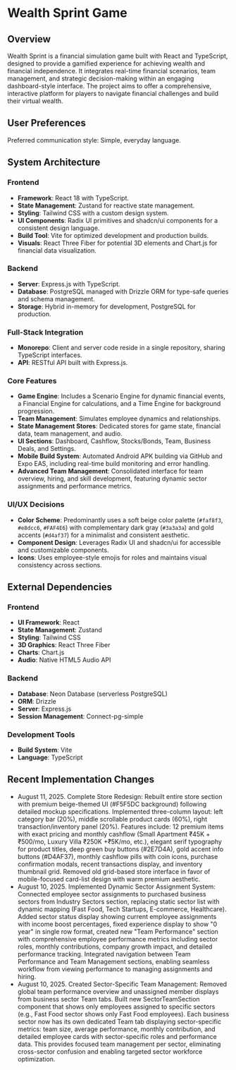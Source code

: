 # Wealth Sprint Game

## Overview

Wealth Sprint is a financial simulation game built with React and TypeScript, designed to provide a gamified experience for achieving wealth and financial independence. It integrates real-time financial scenarios, team management, and strategic decision-making within an engaging dashboard-style interface. The project aims to offer a comprehensive, interactive platform for players to navigate financial challenges and build their virtual wealth.

## User Preferences

Preferred communication style: Simple, everyday language.

## System Architecture

### Frontend
- **Framework**: React 18 with TypeScript.
- **State Management**: Zustand for reactive state management.
- **Styling**: Tailwind CSS with a custom design system.
- **UI Components**: Radix UI primitives and shadcn/ui components for a consistent design language.
- **Build Tool**: Vite for optimized development and production builds.
- **Visuals**: React Three Fiber for potential 3D elements and Chart.js for financial data visualization.

### Backend
- **Server**: Express.js with TypeScript.
- **Database**: PostgreSQL managed with Drizzle ORM for type-safe queries and schema management.
- **Storage**: Hybrid in-memory for development, PostgreSQL for production.

### Full-Stack Integration
- **Monorepo**: Client and server code reside in a single repository, sharing TypeScript interfaces.
- **API**: RESTful API built with Express.js.

### Core Features
- **Game Engine**: Includes a Scenario Engine for dynamic financial events, a Financial Engine for calculations, and a Time Engine for background progression.
- **Team Management**: Simulates employee dynamics and relationships.
- **State Management Stores**: Dedicated stores for game state, financial data, team management, and audio.
- **UI Sections**: Dashboard, Cashflow, Stocks/Bonds, Team, Business Deals, and Settings.
- **Mobile Build System**: Automated Android APK building via GitHub and Expo EAS, including real-time build monitoring and error handling.
- **Advanced Team Management**: Consolidated interface for team overview, hiring, and skill development, featuring dynamic sector assignments and performance metrics.

### UI/UX Decisions
- **Color Scheme**: Predominantly uses a soft beige color palette (`#faf8f3`, `#e8dcc6`, `#FAF4E6`) with complementary dark gray (`#3a3a3a`) and gold accents (`#d4af37`) for a minimalist and consistent aesthetic.
- **Component Design**: Leverages Radix UI and shadcn/ui for accessible and customizable components.
- **Icons**: Uses employee-style emojis for roles and maintains visual consistency across sections.

## External Dependencies

### Frontend
- **UI Framework**: React
- **State Management**: Zustand
- **Styling**: Tailwind CSS
- **3D Graphics**: React Three Fiber
- **Charts**: Chart.js
- **Audio**: Native HTML5 Audio API

### Backend
- **Database**: Neon Database (serverless PostgreSQL)
- **ORM**: Drizzle
- **Server**: Express.js
- **Session Management**: Connect-pg-simple

### Development Tools
- **Build System**: Vite
- **Language**: TypeScript

## Recent Implementation Changes

- August 11, 2025. Complete Store Redesign: Rebuilt entire store section with premium beige-themed UI (#F5F5DC background) following detailed mockup specifications. Implemented three-column layout: left category bar (20%), middle scrollable product cards (60%), right transaction/inventory panel (20%). Features include: 12 premium items with exact pricing and monthly cashflow (Small Apartment ₹45K +₹500/mo, Luxury Villa ₹250K +₹5K/mo, etc.), elegant serif typography for product titles, deep green buy buttons (#2E7D4A), gold accent info buttons (#D4AF37), monthly cashflow pills with coin icons, purchase confirmation modals, recent transactions display, and inventory thumbnail grid. Removed old grid-based store interface in favor of mobile-focused card-list design with warm premium aesthetic.
- August 10, 2025. Implemented Dynamic Sector Assignment System: Connected employee sector assignments to purchased business sectors from Industry Sectors section, replacing static sector list with dynamic mapping (Fast Food, Tech Startups, E-commerce, Healthcare). Added sector status display showing current employee assignments with income boost percentages, fixed experience display to show "0 year" in single row format, created new "Team Performance" section with comprehensive employee performance metrics including sector roles, monthly contributions, company growth impact, and detailed performance tracking. Integrated navigation between Team Performance and Team Management sections, enabling seamless workflow from viewing performance to managing assignments and hiring.
- August 10, 2025. Created Sector-Specific Team Management: Removed global team performance overview and unassigned member displays from business sector Team tabs. Built new SectorTeamSection component that shows only employees assigned to specific sectors (e.g., Fast Food sector shows only Fast Food employees). Each business sector now has its own dedicated Team tab displaying sector-specific metrics: team size, average performance, monthly contribution, and detailed employee cards with sector-specific roles and performance data. This provides focused team management per sector, eliminating cross-sector confusion and enabling targeted sector workforce optimization.